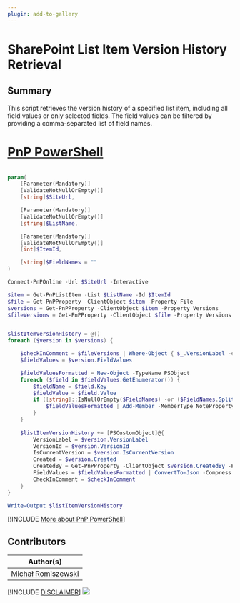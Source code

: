 ```yaml
---
plugin: add-to-gallery
---
```


# SharePoint List Item Version History Retrieval

## Summary

This script retrieves the version history of a specified list item, including all field values or only selected fields. The field values can be filtered by providing a comma-separated list of field names.

# [PnP PowerShell](#tab/pnpps)

```powershell

param(
    [Parameter(Mandatory)]
    [ValidateNotNullOrEmpty()]
    [string]$SiteUrl,

    [Parameter(Mandatory)]
    [ValidateNotNullOrEmpty()]
    [string]$ListName,

    [Parameter(Mandatory)]
    [ValidateNotNullOrEmpty()]
    [int]$ItemId,

    [string]$FieldNames = ""
)

Connect-PnPOnline -Url $SiteUrl -Interactive

$item = Get-PnPListItem -List $ListName -Id $ItemId
$file = Get-PnPProperty -ClientObject $item -Property File
$versions = Get-PnPProperty -ClientObject $item -Property Versions
$fileVersions = Get-PnPProperty -ClientObject $file -Property Versions


$listItemVersionHistory = @()
foreach ($version in $versions) {   

    $checkInComment = $fileVersions | Where-Object { $_.VersionLabel -eq $version.VersionLabel } | Select-Object -ExpandProperty CheckInComment
    $fieldValues = $version.FieldValues

    $fieldValuesFormatted = New-Object -TypeName PSObject
    foreach ($field in $fieldValues.GetEnumerator()) {
        $fieldName = $field.Key
        $fieldValue = $field.Value
        if ([string]::IsNullOrEmpty($FieldNames) -or ($FieldNames.Split(',') -contains $fieldName)) {
            $fieldValuesFormatted | Add-Member -MemberType NoteProperty -Name $fieldName -Value $fieldValue
        }
    }    
    
    $listItemVersionHistory += [PSCustomObject]@{
        VersionLabel = $version.VersionLabel
        VersionId = $version.VersionId
        IsCurrentVersion = $version.IsCurrentVersion
        Created = $version.Created
        CreatedBy = Get-PnPProperty -ClientObject $version.CreatedBy -Property Title
        FieldValues = $fieldValuesFormatted | ConvertTo-Json -Compress
        CheckInComment = $checkInComment
    }
}

Write-Output $listItemVersionHistory
```
[!INCLUDE [More about PnP PowerShell](../../docfx/includes/MORE-PNPPS.md)]

## Contributors

| Author(s) |
|-----------|
| [Michał Romiszewski](https://github.com/mromiszewski) |


[!INCLUDE [DISCLAIMER](../../docfx/includes/DISCLAIMER.md)]
<img src="https://m365-visitor-stats.azurewebsites.net/script-samples/scripts/spo-get-list-item-version-history" aria-hidden="true" />